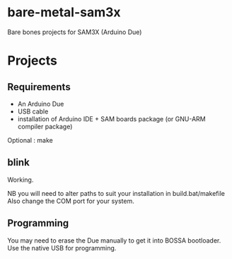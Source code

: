 # bare-metal-sam3x
Bare bones projects for SAM3X (Arduino Due)

# Projects

## Requirements

- An Arduino Due
- USB cable
- installation of Arduino IDE + SAM boards package (or GNU-ARM compiler package)

Optional : make

## blink

Working.

NB you will need to alter paths to suit your installation in build.bat/makefile
Also change the COM port for your system.

## Programming

You may need to erase the Due manually to get it into BOSSA bootloader.
Use the native USB for programming.

